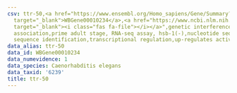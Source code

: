 ```yaml
---
csv: ttr-50,<a href="https://www.ensembl.org/Homo_sapiens/Gene/Summary?db=core;g=WBGene00010234"
  target="_blank">WBGene00010234</a>,<a href="https://www.ncbi.nlm.nih.gov/pubmed/30894454"
  target="_blank"><i class="fas fa-file"></i></a>",genetic interference,functional
  association,prime adult stage, RNA-seq assay, hsb-1(-),nucleotide sequence identification,nucleotide
  sequence identification,transcriptional regulation,up-regulates activity
data_alias: ttr-50
data_id: WBGene00010234
data_numevidence: 1
data_species: Caenorhabditis elegans
data_taxid: '6239'
title: ttr-50
---
```

